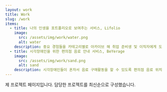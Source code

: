 ```yaml
---
layout: work
title: Work
slug: /work
items:
  - title: 나의 인생을 포트폴리오로 보여주는 서비스, Lifolio
    image:
      src: /assets/img/work/water.png
      alt: water
    description: 중요 경험들을 카테고리별로 아카이브 해 취업 준비생 및 이직자에게 도움되는 포트폴리오를 제공하도록 기획했고, 사용자가 기록해 온 경험과 프로젝트들을 한눈에 연도별로 보여주는 모바일 앱<br> PM, 디자이너, 프론트 개발자, 백엔드 개발자 총 11명으로 구성된 팀으로, 백엔드 개발자로 참여해 카테고리 서비스의 RESTful API 개발을 맡음
  - title: 시각장애인을 위한 편의점 음료 안내 서비스, BeYerage
    image:
      src: /assets/img/work/sand.png
      alt: sand
    description: 시각장애인들이 혼자서 음료 구매활동을 할 수 있도록 편의점 음료 위치의 음성 인식 및 안내를 제공하고, 객체 인식과 터치센서를 이용해 해당 음료 정보의 음성 안내를 제공하는 모바일 앱 <br> AI 개발자, 안드로이드 개발자, 백엔드 개발자 총 4명으로 구성된 팀으로, 백엔드 개발자로 참여해 음료정보 서비스의 RESTful API 개발을 맡음
---
```


제 프로젝트 페이지입니다. 담당한 프로젝트를 최신순으로 구성했습니다.
<br />
<br />
